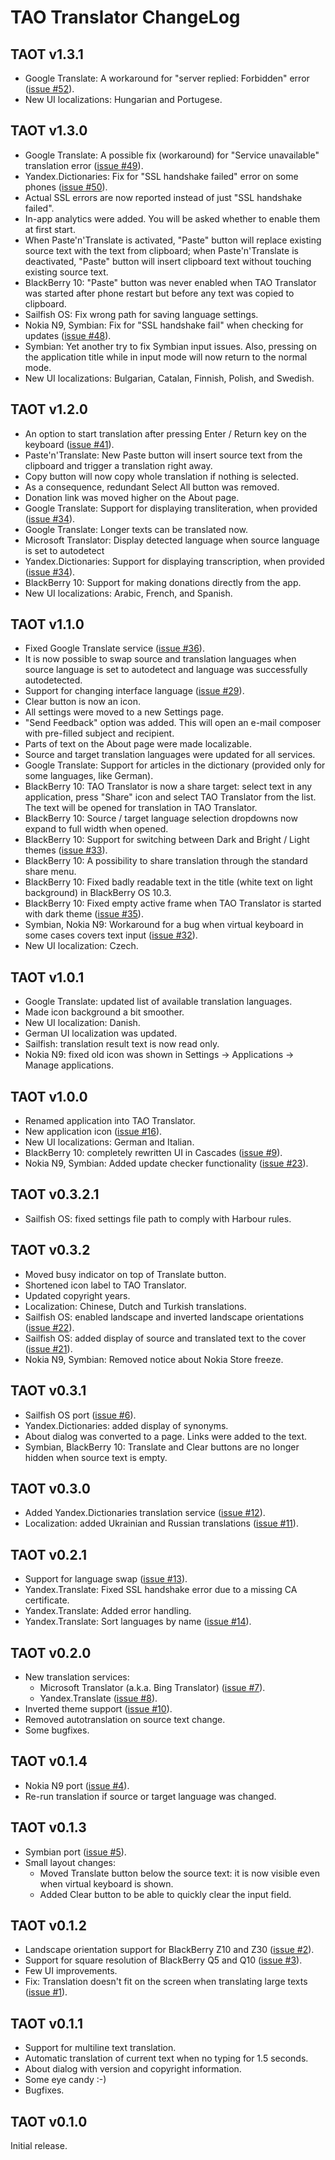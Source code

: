 TAO Translator ChangeLog
========================


TAOT v1.3.1
-----------

- Google Translate: A workaround for "server replied: Forbidden" error
  ([issue #52][]).
- New UI localizations: Hungarian and Portugese.


TAOT v1.3.0
-----------

- Google Translate: A possible fix (workaround) for "Service
  unavailable" translation error ([issue #49][]).
- Yandex.Dictionaries: Fix for "SSL handshake failed" error on some
  phones ([issue #50][]).
- Actual SSL errors are now reported instead of just "SSL handshake
  failed".
- In-app analytics were added. You will be asked whether to enable them
  at first start.
- When Paste'n'Translate is activated, "Paste" button will replace
  existing source text with the text from clipboard; when
  Paste'n'Translate is deactivated, "Paste" button will insert clipboard
  text without touching existing source text.
- BlackBerry 10: "Paste" button was never enabled when TAO Translator
  was started after phone restart but before any text was copied to
  clipboard.
- Sailfish OS: Fix wrong path for saving language settings.
- Nokia N9, Symbian: Fix for "SSL handshake fail" when checking for
  updates ([issue #48][]).
- Symbian: Yet another try to fix Symbian input issues. Also, pressing
  on the application title while in input mode will now return to the
  normal mode.
- New UI localizations: Bulgarian, Catalan, Finnish, Polish, and
  Swedish.


TAOT v1.2.0
-----------

- An option to start translation after pressing Enter / Return key on
  the keyboard ([issue #41][]).
- Paste'n'Translate: New Paste button will insert source text from the
  clipboard and trigger a translation right away.
- Copy button will now copy whole translation if nothing is selected.
- As a consequence, redundant Select All button was removed.
- Donation link was moved higher on the About page.
- Google Translate: Support for displaying transliteration, when
  provided ([issue #34][]).
- Google Translate: Longer texts can be translated now.
- Microsoft Translator: Display detected language when source language
  is set to autodetect
- Yandex.Dictionaries: Support for displaying transcription, when
  provided ([issue #34][]).
- BlackBerry 10: Support for making donations directly from the app.
- New UI localizations: Arabic, French, and Spanish.


TAOT v1.1.0
-----------

- Fixed Google Translate service ([issue #36][]).
- It is now possible to swap source and translation languages when
  source language is set to autodetect and language was successfully
  autodetected.
- Support for changing interface language ([issue #29][]).
- Clear button is now an icon.
- All settings were moved to a new Settings page.
- "Send Feedback" option was added. This will open an e-mail composer
  with pre-filled subject and recipient.
- Parts of text on the About page were made localizable.
- Source and target translation languages were updated for all services.
- Google Translate: Support for articles in the dictionary (provided
  only for some languages, like German).
- BlackBerry 10: TAO Translator is now a share target: select text in
  any application, press "Share" icon and select TAO Translator from the
  list. The text will be opened for translation in TAO Translator.
- BlackBerry 10: Source / target language selection dropdowns now expand
  to full width when opened.
- BlackBerry 10: Support for switching between Dark and Bright / Light
  themes ([issue #33][]).
- BlackBerry 10: A possibility to share translation through the standard
  share menu.
- BlackBerry 10: Fixed badly readable text in the title (white text on
  light background) in BlackBerry OS 10.3.
- BlackBerry 10: Fixed empty active frame when TAO Translator is started
  with dark theme ([issue #35][]).
- Symbian, Nokia N9: Workaround for a bug when virtual keyboard in some
  cases covers text input ([issue #32][]).
- New UI localization: Czech.


TAOT v1.0.1
-----------

- Google Translate: updated list of available translation languages.
- Made icon background a bit smoother.
- New UI localization: Danish.
- German UI localization was updated.
- Sailfish: translation result text is now read only.
- Nokia N9: fixed old icon was shown in Settings -> Applications ->
  Manage applications.


TAOT v1.0.0
-----------

- Renamed application into TAO Translator.
- New application icon ([issue #16][]).
- New UI localizations: German and Italian.
- BlackBerry 10: completely rewritten UI in Cascades ([issue #9][]).
- Nokia N9, Symbian: Added update checker functionality ([issue #23][]).


TAOT v0.3.2.1
-------------

- Sailfish OS: fixed settings file path to comply with Harbour rules.


TAOT v0.3.2
-----------

- Moved busy indicator on top of Translate button.
- Shortened icon label to TAO Translator.
- Updated copyright years.
- Localization: Chinese, Dutch and Turkish translations.
- Sailfish OS: enabled landscape and inverted landscape orientations
  ([issue #22][]).
- Sailfish OS: added display of source and translated text to the cover
  ([issue #21][]).
- Nokia N9, Symbian: Removed notice about Nokia Store freeze.


TAOT v0.3.1
-----------

- Sailfish OS port ([issue #6][]).
- Yandex.Dictionaries: added display of synonyms.
- About dialog was converted to a page. Links were added to the text.
- Symbian, BlackBerry 10: Translate and Clear buttons are no longer
  hidden when source text is empty.


TAOT v0.3.0
-----------

- Added Yandex.Dictionaries translation service ([issue #12][]).
- Localization: added Ukrainian and Russian translations
  ([issue #11][]).


TAOT v0.2.1
-----------

- Support for language swap ([issue #13][]).
- Yandex.Translate: Fixed SSL handshake error due to a missing CA
  certificate.
- Yandex.Translate: Added error handling.
- Yandex.Translate: Sort languages by name ([issue #14][]).


TAOT v0.2.0
-----------

- New translation services:
  * Microsoft Translator (a.k.a. Bing Translator) ([issue #7][]).
  * Yandex.Translate ([issue #8][]).
- Inverted theme support ([issue #10][]).
- Removed autotranslation on source text change.
- Some bugfixes.


TAOT v0.1.4
-----------

- Nokia N9 port ([issue #4][]).
- Re-run translation if source or target language was changed.


TAOT v0.1.3
-----------

- Symbian port ([issue #5][]).
- Small layout changes:
  * Moved Translate button below the source text: it is now visible even
    when virtual keyboard is shown.
  * Added Clear button to be able to quickly clear the input field.


TAOT v0.1.2
-----------

- Landscape orientation support for BlackBerry Z10 and Z30
  ([issue #2][]).
- Support for square resolution of BlackBerry Q5 and Q10 ([issue #3][]).
- Few UI improvements.
- Fix: Translation doesn't fit on the screen when translating large
  texts ([issue #1][]).


TAOT v0.1.1
-----------

- Support for multiline text translation.
- Automatic translation of current text when no typing for 1.5 seconds.
- About dialog with version and copyright information.
- Some eye candy :-)
- Bugfixes.


TAOT v0.1.0
-----------

Initial release.


[issue #1]: https://github.com/leppa/taot/issues/1
[issue #2]: https://github.com/leppa/taot/issues/2
[issue #3]: https://github.com/leppa/taot/issues/3
[issue #4]: https://github.com/leppa/taot/issues/4
[issue #5]: https://github.com/leppa/taot/issues/5
[issue #6]: https://github.com/leppa/taot/issues/6
[issue #7]: https://github.com/leppa/taot/issues/7
[issue #8]: https://github.com/leppa/taot/issues/8
[issue #9]: https://github.com/leppa/taot/issues/9
[issue #10]: https://github.com/leppa/taot/issues/10
[issue #11]: https://github.com/leppa/taot/issues/11
[issue #12]: https://github.com/leppa/taot/issues/12
[issue #13]: https://github.com/leppa/taot/issues/13
[issue #14]: https://github.com/leppa/taot/issues/14
[issue #16]: https://github.com/leppa/taot/issues/16
[issue #21]: https://github.com/leppa/taot/issues/21
[issue #22]: https://github.com/leppa/taot/issues/22
[issue #23]: https://github.com/leppa/taot/issues/23
[issue #29]: https://github.com/leppa/taot/issues/29
[issue #32]: https://github.com/leppa/taot/issues/32
[issue #33]: https://github.com/leppa/taot/issues/33
[issue #34]: https://github.com/leppa/taot/issues/34
[issue #35]: https://github.com/leppa/taot/issues/35
[issue #36]: https://github.com/leppa/taot/issues/36
[issue #41]: https://github.com/leppa/taot/issues/41
[issue #48]: https://github.com/leppa/taot/issues/48
[issue #49]: https://github.com/leppa/taot/issues/49
[issue #50]: https://github.com/leppa/taot/issues/50
[issue #52]: https://github.com/leppa/taot/issues/52

<!-- $Id: $Format:%h %ai %an$ $ -->
